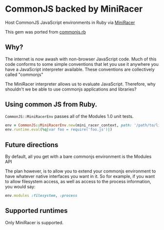 # CommonJS backed by MiniRacer

Host CommonJS JavaScript environments in Ruby via [MiniRacer](https://github.com/discourse/mini_racer)

This gem was ported from [commonjs.rb](https://github.com/cowboyd/commonjs.rb)

## Why?

The internet is now awash with non-browser JavaScript code. Much of this code conforms to some
simple conventions that let you use it anywhere you have a JavaScript interpreter available. These
conventions are collectively called "commonjs"

The MiniRacer interpreter allows us to evaluate JavaScript. Therefore, why shouldn't we be able to
use commonjs applications and libraries?

## Using common JS from Ruby.

`CommonJS::MiniRacerEnv` passes all of the Modules 1.0 unit tests.

```ruby
env = CommonJS::MiniRacerEnv.new(mini_racer_context, path: '/path/to/lib/dir')
env.runtime.eval(%q|var foo = require('foo.js')|)
```

## Future directions

By default, all you get with a bare commonjs environment is the Modules API

The plan however, is to allow you to extend your commonjs environment to have whatever native
interfaces you want in it. So for example, if you want to allow filesystem access, as well as
access to the process information, you would say:

```ruby
env.modules :filesystem, :process
```

## Supported runtimes

Only MiniRacer is supported.
